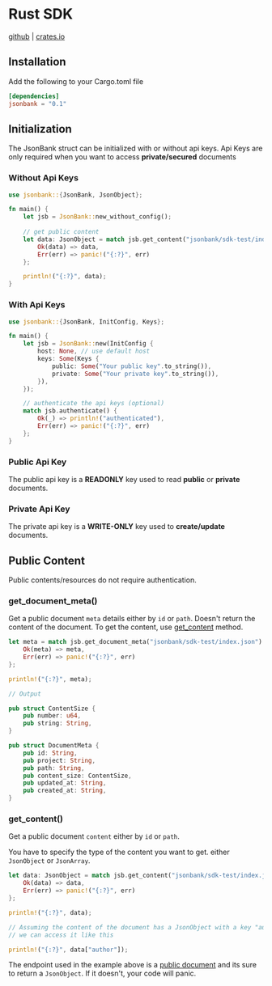 # Rust SDK

[github](https://github.com/jsonbankio/rust-sdk) | [crates.io](https://crates.io/crates/jsonbank)



## Installation

Add the following to your Cargo.toml file

```toml
[dependencies]
jsonbank = "0.1"
```

## Initialization
The JsonBank struct can be initialized with or without api keys.
Api Keys are only required when you want to access **private/secured** documents

### Without Api Keys
```rust
use jsonbank::{JsonBank, JsonObject};

fn main() {
    let jsb = JsonBank::new_without_config();
   
    // get public content
    let data: JsonObject = match jsb.get_content("jsonbank/sdk-test/index.json") {
        Ok(data) => data,
        Err(err) => panic!("{:?}", err)
    };

    println!("{:?}", data);
}
```


### With Api Keys
```rust
use jsonbank::{JsonBank, InitConfig, Keys};

fn main() {
    let jsb = JsonBank::new(InitConfig {
        host: None, // use default host
        keys: Some(Keys {
            public: Some("Your public key".to_string()),
            private: Some("Your private key".to_string()),
        }),
    });

    // authenticate the api keys (optional)
    match jsb.authenticate() {
        Ok(_) => println!("authenticated"),
        Err(err) => panic!("{:?}", err)
    };
}
```

### Public Api Key

The public api key is a **READONLY** key used to read **public** or **private** documents.

### Private Api Key

The private api key is a **WRITE-ONLY** key used to **create/update** documents.


## Public Content

Public contents/resources do not require authentication.

### get_document_meta()
Get a public document `meta` details either by `id` or `path`.
Doesn't return the content of the document.
To get the content, use [get_content](#getcontent) method.

```rust
let meta = match jsb.get_document_meta("jsonbank/sdk-test/index.json") {
    Ok(meta) => meta,
    Err(err) => panic!("{:?}", err)
};

println!("{:?}", meta);

// Output

pub struct ContentSize {
    pub number: u64,
    pub string: String,
}

pub struct DocumentMeta {
    pub id: String,
    pub project: String,
    pub path: String,
    pub content_size: ContentSize,
    pub updated_at: String,
    pub created_at: String,
}
```


### get_content()
Get a public document `content` either by `id` or `path`.

You have to specify the type of the content you want to get. either `JsonObject` or `JsonArray`.

```rust
let data: JsonObject = match jsb.get_content("jsonbank/sdk-test/index.json") {
    Ok(data) => data,
    Err(err) => panic!("{:?}", err)
};

println!("{:?}", data);

// Assuming the content of the document has a JsonObject with a key "author"
// we can access it like this

println!("{:?}", data["author"]);
```

The endpoint used in the example above is a [public document](https://api.jsonbank.io/f/jsonbank/sdk-test/index.json) and its sure to return a `JsonObject`.
If it doesn't, your code will panic.